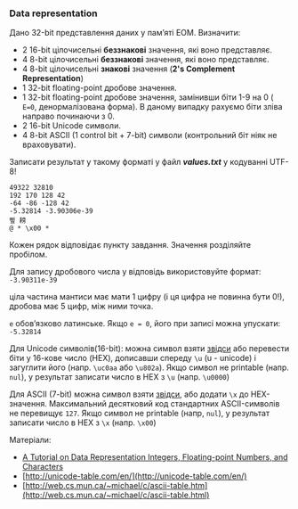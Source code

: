 ### Data representation

Дано 32-bit представлення даних у пам’яті ЕОМ. 
Визначити:

* 2 16-bit цілочисельні **беззнакові** значення, які воно представляє.
* 4 8-bit цілочисельні **беззнакові** значення, які воно представляє.
* 4 8-bit цілочисельні **знакові** значення (**2's Complement Representation**)
* 1 32-bit floating-point дробове значення. 
* 1 32-bit floating-point дробове значення, замінивши біти 1-9 на 0 ( `E=0`, денормалізована форма). В даному випадку рахуємо біти зліва направо починаючи з 0.
* 2 16-bit Unicode символи.
* 4 8-bit ASCII (1 control bit + 7-bit) символи (контрольний біт ніяк не враховувати).

Записати результат у такому форматі у файл _**values.txt**_ у кодуванні UTF-8!
~~~~
49322 32810
192 170 128 42
-64 -86 -128 42
-5.32814 -3.90306e-39
삪 耪
@ * \x00 *
~~~~

Кожен рядок відповідає пункту завдання. Значення розділяйте пробілом.


Для запису дробового числа у відповідь використовуйте формат: `-3.90311e-39`

ціла частина мантиси має мати 1 цифру (і ця цифра не повинна бути 0!), дробова має 5 цифр, між ними точка. 

`e` обов’язково латинське. Якщо `e = 0`, його при записі можна упускати: `-5.32814`



Для Unicode символів(16-bit): можна символ взяти [звідси](http://unicode-table.com/en/) або перевести біти у 16-кове число (HEX), дописавши спереду `\u` (u - unicode) і загуглити його (напр. `\uc0aa` або `\u802a`). Якщо символ не printable (напр. `nul`), у результат записати число в HEX з `\u` (напр. `\u0000`)


Для ASCII (7-bit) можна символ взяти [звідси](http://web.cs.mun.ca/~michael/c/ascii-table.html), або  додати `\x` до HEX-значення. Максимальний десятковий код стандартних ASCII-символів не перевищує `127`. Якщо символ не printable (напр, `nul`), у результат записати число в HEX з `\x`  (напр. `\x00`)


Матеріали:

* [A Tutorial on Data Representation Integers, Floating-point Numbers, and Characters](https://www3.ntu.edu.sg/home/ehchua/programming/java/DataRepresentation.html)
* [http://unicode-table.com/en/](http://unicode-table.com/en/)
* [http://web.cs.mun.ca/~michael/c/ascii-table.htm](http://web.cs.mun.ca/~michael/c/ascii-table.html) 